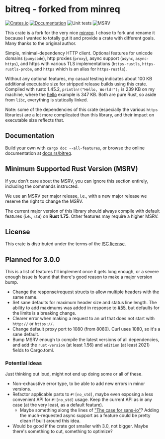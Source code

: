 # bitreq - forked from minreq
[![Crates.io](https://img.shields.io/crates/d/bitreq.svg)](https://crates.io/crates/bitreq)
[![Documentation](https://docs.rs/bitreq/badge.svg)](https://docs.rs/bitreq)
![Unit tests](https://github.com/tcharding/bitreq/actions/workflows/unit-tests.yml/badge.svg)
![MSRV](https://github.com/tcharding/bitreq/actions/workflows/msrv.yml/badge.svg)

This crate is a fork for the very nice
[minreq](https://github.com/neonmoe/minreq). I chose to fork and
rename it because I wanted to totally gut it and provide a crate with
different goals. Many thanks to the original author.

Simple, minimal-dependency HTTP client. Optional features for
unicode domains (`punycode`), http proxies (`proxy`), async support
(`async`, `async-https`), and https with various TLS implementations
(`https-rustls`, `https-rustls-probe`, and `https` which is an alias
for `https-rustls`).

Without any optional features, my casual testing indicates about 100
KB additional executable size for stripped release builds using this
crate. Compiled with rustc 1.45.2, `println!("Hello, World!");` is 239
KB on my machine, where the [hello](examples/hello.rs) example is 347
KB. Both are pure Rust, so aside from `libc`, everything is statically
linked.

Note: some of the dependencies of this crate (especially the various
`https` libraries) are a lot more complicated than this library, and
their impact on executable size reflects that.

## Documentation

Build your own with `cargo doc --all-features`, or browse the online
documentation at [docs.rs/bitreq](https://docs.rs/bitreq).

## Minimum Supported Rust Version (MSRV)

If you don't care about the MSRV, you can ignore this section
entirely, including the commands instructed.

We use an MSRV per major release, i.e., with a new major release we
reserve the right to change the MSRV.

The current major version of this library should always compile with
default features (i.e., `std`) on **Rust 1.75**. Other features may
require a higher MSRV.

## License
This crate is distributed under the terms of the [ISC license](COPYING.md).

## Planned for 3.0.0

This is a list of features I'll implement once it gets long enough, or
a severe enough issue is found that there's good reason to make a
major version bump.

- Change the response/request structs to allow multiple headers with
  the same name.
- Set sane defaults for maximum header size and status line
  length. The ability to add maximums was added in response to
  [#55](https://github.com/neonmoe/minreq/issues/55), but defaults for
  the limits is a breaking change.
- Clearer error when making a request to an url that does not start
  with `http://` or `https://`.
- Change default proxy port to 1080 (from 8080). Curl uses 1080, so it's a sane
  default.
- Bump MSRV enough to compile the latest versions of all dependencies, and add
  the `rust-version` (at least 1.56) and `edition` (at least 2021) fields to
  Cargo.toml.

### Potential ideas

Just thinking out loud, might not end up doing some or all of these.

- Non-exhaustive error type, to be able to add new errors in minor
  versions.
- Refactor applicable parts to `#![no_std]`, maybe even exposing a
  less convenient API for `#![no_std]` usage. Keep the current API as
  in any case (at the very least, as a default feature).
  - Maybe something along the lines of ["The case for
    sans-io"](https://fasterthanli.me/articles/the-case-for-sans-io)?
    Adding the much-requested async support as a feature could be
    pretty clean if built around this idea.
- Would be good if the crate got smaller with 3.0, not bigger. Maybe
  there's something to cut, something to optimize?
